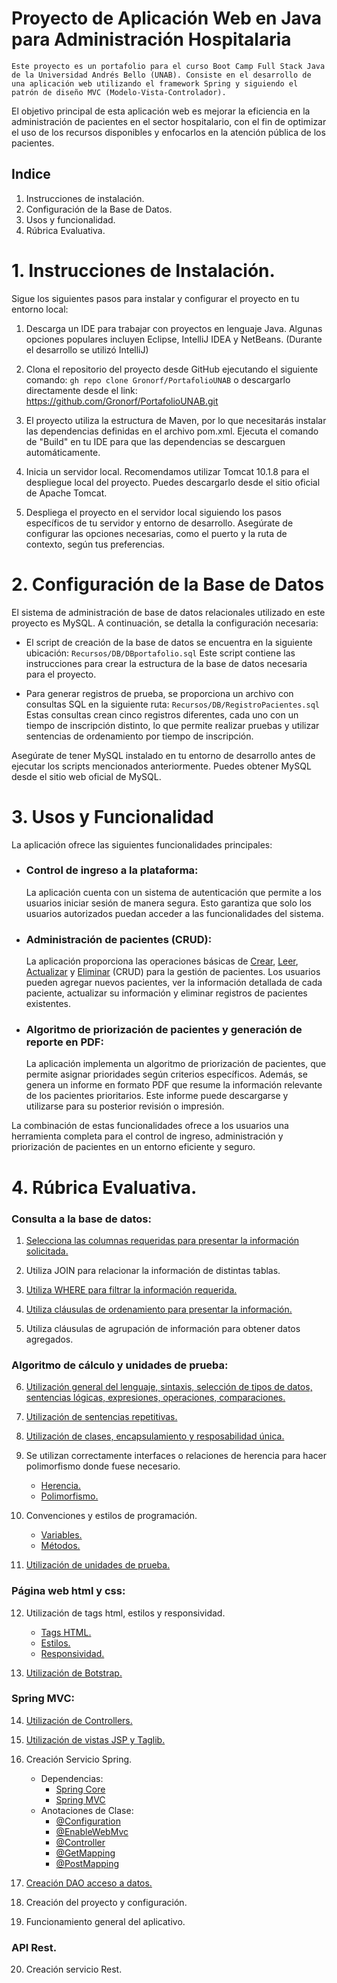 # Proyecto de Aplicación Web en Java para Administración Hospitalaria
    Este proyecto es un portafolio para el curso Boot Camp Full Stack Java de la Universidad Andrés Bello (UNAB). Consiste en el desarrollo de una aplicación web utilizando el framework Spring y siguiendo el patrón de diseño MVC (Modelo-Vista-Controlador).

El objetivo principal de esta aplicación web es mejorar la eficiencia en la administración de pacientes en el sector hospitalario, con el fin de optimizar el uso de los recursos disponibles y enfocarlos en la atención pública de los pacientes.

## Indice

1. Instrucciones de instalación.
2. Configuración de la Base de Datos.
3. Usos y funcionalidad.
4. Rúbrica Evaluativa.


# 1. Instrucciones de Instalación.

Sigue los siguientes pasos para instalar y configurar el proyecto en tu entorno local:

1. Descarga un IDE para trabajar con proyectos en lenguaje Java. Algunas opciones populares incluyen Eclipse, IntelliJ IDEA y NetBeans. (Durante el desarrollo se utilizó IntelliJ)

2. Clona el repositorio del proyecto desde GitHub ejecutando el siguiente comando: `gh repo clone Gronorf/PortafolioUNAB` o descargarlo directamente desde el link: https://github.com/Gronorf/PortafolioUNAB.git

3. El proyecto utiliza la estructura de Maven, por lo que necesitarás instalar las dependencias definidas en el archivo pom.xml. Ejecuta el comando de "Build" en tu IDE para que las dependencias se descarguen automáticamente.

4. Inicia un servidor local. Recomendamos utilizar Tomcat 10.1.8 para el despliegue local del proyecto. Puedes descargarlo desde el sitio oficial de Apache Tomcat.

5. Despliega el proyecto en el servidor local siguiendo los pasos específicos de tu servidor y entorno de desarrollo. Asegúrate de configurar las opciones necesarias, como el puerto y la ruta de contexto, según tus preferencias.

# 2. Configuración de la Base de Datos

El sistema de administración de base de datos relacionales utilizado en este proyecto es MySQL. A continuación, se detalla la configuración necesaria:

- El script de creación de la base de datos se encuentra en la siguiente ubicación: `Recursos/DB/DBportafolio.sql` Este script contiene las instrucciones para crear la estructura de la base de datos necesaria para el proyecto.

- Para generar registros de prueba, se proporciona un archivo con consultas SQL en la siguiente ruta: `Recursos/DB/RegistroPacientes.sql` Estas consultas crean cinco registros diferentes, cada uno con un tiempo de inscripción distinto, lo que permite realizar pruebas y utilizar sentencias de ordenamiento por tiempo de inscripción.

Asegúrate de tener MySQL instalado en tu entorno de desarrollo antes de ejecutar los scripts mencionados anteriormente. Puedes obtener MySQL desde el sitio web oficial de MySQL.

# 3. Usos y Funcionalidad

La aplicación ofrece las siguientes funcionalidades principales:

- ### Control de ingreso a la plataforma: 
    La aplicación cuenta con un sistema de autenticación que permite a los usuarios iniciar sesión de manera segura. Esto garantiza que solo los usuarios autorizados puedan acceder a las funcionalidades del sistema.

- ### Administración de pacientes (CRUD): 
    La aplicación proporciona las operaciones básicas de [Crear](hospital/src/main/java/unab/portafolio/dao/DAO.java#L17), [Leer](hospital/src/main/java/unab/portafolio/dao/DAO.java#L40), [Actualizar](hospital/src/main/java/unab/portafolio/dao/DAO.java#L113) y [Eliminar](hospital/src/main/java/unab/portafolio/dao/DAO.java#L134) (CRUD) para la gestión de pacientes. Los usuarios pueden agregar nuevos pacientes, ver la información detallada de cada paciente, actualizar su información y eliminar registros de pacientes existentes.

- ### Algoritmo de priorización de pacientes y generación de reporte en PDF: 
    La aplicación implementa un algoritmo de priorización de pacientes, que permite asignar prioridades según criterios específicos. Además, se genera un informe en formato PDF que resume la información relevante de los pacientes prioritarios. Este informe puede descargarse y utilizarse para su posterior revisión o impresión.

La combinación de estas funcionalidades ofrece a los usuarios una herramienta completa para el control de ingreso, administración y priorización de pacientes en un entorno eficiente y seguro.

# 4. Rúbrica Evaluativa.

### Consulta a la base de datos:

1.  [Selecciona las columnas requeridas para presentar la información solicitada.](hospital/src/main/java/unab/portafolio/dao/DAO.java#L46)

2. Utiliza JOIN para relacionar la información de distintas tablas.

3. [Utiliza WHERE para filtrar la información requerida.](hospital/src/main/java/unab/portafolio/dao/DAO.java#L164)

4. [Utiliza cláusulas de ordenamiento para presentar la información.](hospital/src/main/java/unab/portafolio/dao/DAO.java#82)

5. Utiliza cláusulas de agrupación de información para obtener datos agregados.
    
### Algoritmo de cálculo y unidades de prueba:

6. [Utilización general del lenguaje, sintaxis, selección de tipos de datos, sentencias lógicas, expresiones, operaciones, comparaciones.](hospital/src/main/java/unab/portafolio/controller/EliminarPacienteController.java#L34)

7. [Utilización de sentencias repetitivas.](hospital/src/main/java/unab/portafolio/controller/LoginController.java#L38)

8. [Utilización de clases, encapsulamiento y resposabilidad única.](hospital/src/main/java/unab/portafolio/model/usuario/Usuario.java#L10)

9. Se utilizan correctamente interfaces o relaciones de herencia para hacer polimorfismo donde fuese necesario.

    - [Herencia.](hospital/src/main/java/unab/portafolio/model/paciente/PacienteDAO.java#L5)
    - [Polimorfismo.](hospital/src/main/java/unab/portafolio/model/paciente/Paciente.java#L72)

10. Convenciones y estilos de programación.

    - [Variables.](hospital/src/main/java/unab/portafolio/model/paciente/Paciente.java#L17)
    - [Métodos.](hospital/src/main/java/unab/portafolio/dao/DAO.java#L40)
    
11. [Utilización de unidades de prueba.](hospital/src/test/java/unab/portafolio/singleton/HibernateUtilityTest.java#L14)

### Página web html y css:

12. Utilización de tags html, estilos y responsividad.

    - [Tags HTML.](hospital/src/main/webapp/WEB-INF/views/home.jsp#L3)
    - [Estilos.](hospital/src/main/webapp/resources/style.css)
    - [Responsividad.](hospital/src/main/webapp/WEB-INF/views/home.jsp#L27)

13. [Utilización de Botstrap.](hospital/src/main/webapp/WEB-INF/views/login.jsp#L13)

### Spring MVC:

14. [Utilización de Controllers.](hospital/src/main/java/unab/portafolio/controller/LoginController.java#L16)

15. [Utilización de vistas JSP y Taglib.](hospital/src/main/webapp/WEB-INF/views/verpaciente.jsp#67)

16. Creación Servicio Spring.

    - Dependencias:
        - [Spring Core](hospital/pom.xml#L50)
        - [Spring MVC](hospital/pom.xml#L28)
    - Anotaciones de Clase:
        - [@Configuration](hospital/src/main/java/unab/portafolio/config/MvcConfiguration.java#L13)
        - [@EnableWebMvc](hospital/src/main/java/unab/portafolio/config/MvcConfiguration.java#L15)
        - [@Controller](hospital/src/main/java/unab/portafolio/controller/CreateAccountController.java#L10)
        - [@GetMapping](hospital/src/main/java/unab/portafolio/controller/LoginController.java#L22)
        - [@PostMapping](hospital/src/main/java/unab/portafolio/controller/LoginController.java#L28)

17. [Creación DAO acceso a datos.](hospital/src/main/java/unab/portafolio/dao/DAO.java#L10)

18. Creación del proyecto y configuración.

19. Funcionamiento general del aplicativo.

### API Rest.

20. Creación servicio Rest.
